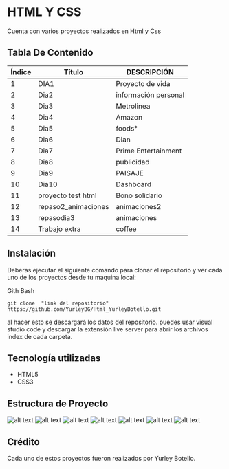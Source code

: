 # HTML Y CSS
 
Cuenta con varios proyectos realizados en Html y Css

## Tabla De Contenido
| Índice | Título | DESCRIPCIÓN|
|--|------|-----|
| 1 | DIA1 | Proyecto de vida|
| 2 | Dia2 |información personal|
| 3 | Dia3 |Metrolinea|
| 4 | Dia4 |Amazon|
| 5 | Dia5 |foods°
| 6 | Dia6 |Dian|
| 7 | Dia7 |Prime Entertainment|
| 8 | Dia8 |publicidad|
| 9 | Dia9 |PAISAJE|
| 10 | Dia10 |Dashboard|
| 11 | proyecto test html |Bono solidario|
| 12 | repaso2_animaciones | animaciones2|
| 13 | repasodia3 | animaciones|
| 14 | Trabajo extra | coffee |


## Instalación
 Deberas ejecutar el siguiente comando para clonar el repositorio y ver cada uno de los proyectos  desde tu maquina local:
 
Gith Bash

~~~ 
git clone  "link del repositorio" https://github.com/YurleyBG/Html_YurleyBotello.git
~~~
al hacer esto se descargará  los datos del repositorio. puedes usar visual studio code  y descargar la extensión live server para abrir los archivos index de cada carpeta.


 ## Tecnología utilizadas

 * HTML5
 * CSS3

 ## Estructura de Proyecto
![alt text](pincture/image.png)
![alt text](pincture/image-1.png)
![alt text](pincture/image-2.png)
![alt text](pincture/image-3.png)
![alt text](pincture/image-4.png)
![alt text](pincture/image-5.png)
![alt text](pincture/image-6.png)

## Crédito 
Cada uno de estos proyectos fueron realizados por Yurley Botello.
   
